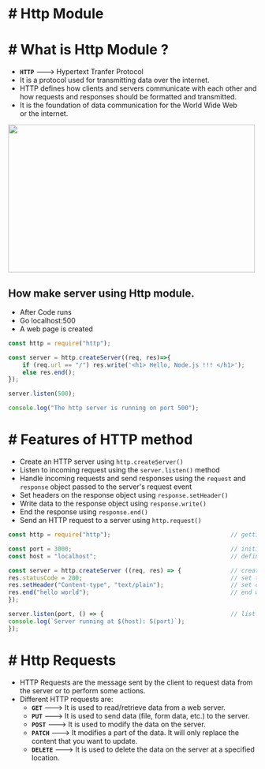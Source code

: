 # # Http Module

# # What is Http Module ?

- **`HTTP`** ---> Hypertext Tranfer Protocol
- It is a protocol used for transmitting data over the internet.
- HTTP defines how clients and servers communicate with each other and how requests and responses should be formatted and transmitted.
- It is the foundation of data communication for the World Wide Web or the internet.
 
<img src="https://github.com/user-attachments/assets/ac6587c0-6f5d-44e4-8902-5de1416fc813" width="500" height="300">


## How make server using Http module.

- After Code runs
- Go localhost:500
- A web page is created 

``` js
const http = require("http");

const server = http.createServer((req, res)=>{
    if (req.url == "/") res.write('<h1> Hello, Node.js !!! </h1>');
    else res.end();
});

server.listen(500);

console.log("The http server is running on port 500");        
```

# # Features of HTTP method

- Create an HTTP server using `http.createServer()`
- Listen to incoming request using the `server.listen()` method
- Handle incoming requests and send responses using the `request` and `response` object passed to the server's request event
- Set headers on the response object using `response.setHeader()`
- Write data to the response object using `response.write()`
- End the response using `response.end()`
- Send an HTTP request to a server using `http.request()`

``` js
const http = require("http");                                  // getting the http module

const port = 3000;                                             // initializing the port no.
const host = "localhost";                                      // define the hostname

const server = http.createServer ((req, res) => {              // create server 
res.statusCode = 200;                                          // set to 200 to indicate it is successful 
res.setHeader("Content-type", "text/plain");                   // set content type to plain text 
res.end("hello world");                                        // end with 'hello world' text return
});

server.listen(port, () => {                                    // list to the define port.
console.log(`Server running at $(host): S(port)`);
});
```


# # Http Requests

- HTTP Requests are the message sent by the client to request data from the server or to perform some actions.
- Different HTTP requests are:
  - **`GET`** ---> It is used to read/retrieve data from a web server. 
  - **`PUT`** ---> It is used to send data (file, form data, etc.) to the server.
  - **`POST`** ---> It is used to modify the data on the server.
  - **`PATCH`** --->  It modifies a part of the data. It will only replace the content that you want to update.
  - **`DELETE`** ---> It is used to delete the data on the server at a specified location.






